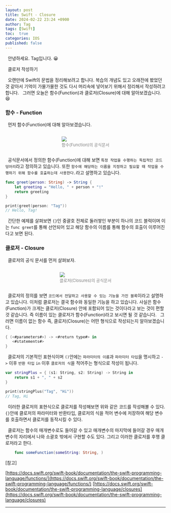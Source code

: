 ```yaml
---
layout: post
title: Swift - Closure
date: 2024-02-22 23:24 +0900
author: Tag
tags: [Swift]
toc:  true
categories: IOS
published: false
---
```

&nbsp; 안녕하세요. Tag입니다. 😀

&nbsp; 클로저 작성하기

&nbsp; 오랜만에 Swift의 문법을 정리해보려고 합니다. 복습의 개념도 있고 오래전에 봤었던 것 같아서 기억이 가물가물한 것도 다시 머리속에 넣어보기 위해서 정리해서 작성하려고 합니다.
&nbsp;  그러면 오늘은 함수(Function)과 클로저(Closure)에 대해 알아보겠습니다. 😆

### 함수 - Function

&nbsp; 먼저 함수(Function)에 대해 알아보겠습니다.

<div style="display: flex; justify-content: center; align-items: center;">
    <figure>
        <img src="https://onedrive.live.com/embed?resid=1C2ED43779C10D71%21372&authkey=%21AAHSrlFSkzPSM3k&width=948&height=226" width="max" height="max" style="margin-right: 10px;">
        <figcaption style="text-align: center;"><font size="2em" color="gray"> 함수(Function)의 공식문서 </font></figcaption>
    </figure>        
</div>

&nbsp; 공식문서에서 정의한 함수(Function)에 대해 보면 `특정 작업을 수행하는 독립적인 코드 덩어리`라고 정의하고 있습니다. 또한 `함수에 해당하는 이름을 지정하고 필요할 때 작업을 수행하기 위해 함수를 호출하는데 사용한다.`라고 설명하고 있습니다.

```swift
func greet(person: String) -> String {
    let greeting = "Hello, " + person + "!"
    return greeting
}

print(greet(person: "Tag"))
// Hello, Tag!
```
&nbsp; 간단한 예제를 살펴보면 `{}`인 중괄호 전체로 둘러쌓인 부분이 하나의 코드 블럭이며 이는 `func greet`를 통해 선언되어 있고 해당 함수의 이름를 통해 함수의 호출이 이루어진다고 보면 된다.

### 클로저 - Closure

&nbsp; 클로저의 공식 문서를 먼저 살펴보자.

<div style="display: flex; justify-content: center; align-items: center;">
    <figure>
        <img src="https://onedrive.live.com/embed?resid=1C2ED43779C10D71%21373&authkey=%21AGY-Pl4E47aTDTA&width=939&height=326" width="max" height="max" style="margin-right: 10px;">
        <figcaption style="text-align: center;"><font size="2em" color="gray"> 클로저(Closures)의 공식문서 </font></figcaption>
    </figure>        
</div>

&nbsp; 클로저의 정의를 보면 `코드에서 전달하고 사용할 수 있는 기능을 가진 블록`이라고 설명하고 있습니다. 이처럼 클로저는 결국 함수와 동일한 기능을 하고 있습니다. 사실은 함수(Function)가 크게는 클로저(Closure) 안에 포함되어 있는 것이다라고 보는 것이 편할 것 같습니다. 즉 이름이 있는 클로저가 함수(Function)라고 보시면 될 것 같습니다.
&nbsp; 그러면 이름이 없는 함수 즉, 클로저(Closure)는 어떤 형식으로 작성되는지 알아보겠습니다.

```swift
{ (<#parameters#>) -> <#return type#> in
   <#statements#>
}
```

&nbsp; 클로저의 기본적인 표현식이며 `()`안에는 `파라미터의 이름`과 `파라미터 타입`을 명시하고 `->` 이후 `반환 타입` `in` 이후 `클로저의 식`을 적어주는 형식으로 작성이 됩니다.

```swift
var stringPlus = { (s1: String, s2: String) -> String in
    return s1 + ", " + s2
}

print(stringPlus("Tag", "Hi"))
// Tag, Hi
```
&nbsp; 이러한 클로저의 표현식으로 클로저를 작성해보면 위와 같은 코드를 작성해볼 수 있다. `{}`안에 클로저의 파라미터와 반환타입, 클로저의 식을 적어 변수에 저장하여 해당 변수를 호출하면서 클로저를 동작시킬 수 있다.

&nbsp; 클로저는 함수의 매개변수로도 들어갈 수 있고 매개변수의 마지막에 들어갈 경우 매개변수의 자리에서 나와 소괄호 밖에서 구현할 수도 있다. 그리고 이러한 클로저를 후행 클로저라고 한다.

```swift
    func someFunction(someString: String, )
```


[참고]

[https://docs.swift.org/swift-book/documentation/the-swift-programming-language/functions/](https://docs.swift.org/swift-book/documentation/the-swift-programming-language/functions/)
[https://docs.swift.org/swift-book/documentation/the-swift-programming-language/closures](https://docs.swift.org/swift-book/documentation/the-swift-programming-language/closures)

-----
